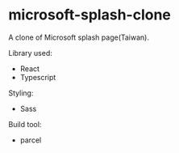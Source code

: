 # microsoft-splash-clone
A clone of Microsoft splash page(Taiwan).

Library used:
- React
- Typescript

Styling:
- Sass

Build tool:
- parcel
